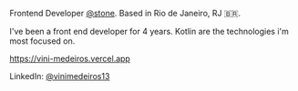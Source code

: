 Frontend Developer [@stone](https://www.stone.com.br).
Based in Rio de Janeiro, RJ 🇧🇷.

I've been a front end developer for 4 years. Kotlin are the technologies i'm most focused on.

https://vini-medeiros.vercel.app

LinkedIn: [@vinimedeiros13](https://linkedin.com/in/vinimedeiros13)

